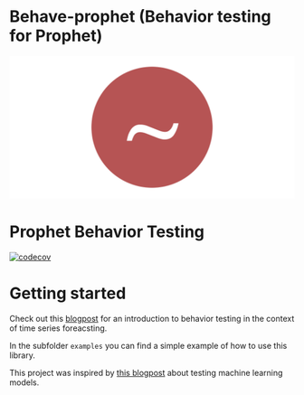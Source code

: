 # Behave-prophet (Behavior testing for Prophet)

![logo](logo.png)

# Prophet Behavior Testing

[![codecov](https://codecov.io/gh/franperic/flair/graph/badge.svg?token=6P7C5HHPOC)](https://codecov.io/gh/franperic/flair)

# Getting started

Check out this [blogpost](https://franperic.github.io/posts/flair/) for an introduction to behavior testing in the context of time series foreacsting.

In the subfolder `examples` you can find a simple example of how to use this library.

This project was inspired by [this blogpost](https://www.jeremyjordan.me/testing-ml/) about testing machine learning models.
